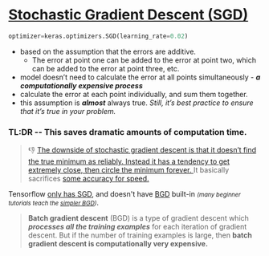 # [Stochastic Gradient Descent (SGD)][1]

```py
optimizer=keras.optimizers.SGD(learning_rate=0.02)
```

- based on the assumption that the errors are additive. 
  * The error at point one can be added to the error at point two, 
    which can be added to the error at point three, etc.
- model doesn’t need to calculate the error at all points simultaneously - 
  _**a computationally expensive process**_
- calculate the error at each point individually, and sum them together.
- this assumption is ***almost*** always true.
  <mdi-warning class="text-yellow-500" /> *Still, it’s best practice to ensure that it’s true in your problem.*

<div class="mt-2"></div>

<h3 class="text-orange-500">TL:DR -- This saves dramatic amounts of computation time.</h3>

> 👎 [The downside of stochastic gradient descent is that it doesn’t find the true minimum as reliably. Instead it has a tendency to get extremely close, then circle the minimum forever. ][1]
> It basically sacrifices [some accuracy for speed.][2]

 <logos-tensorflow /> Tensorflow [only has SGD][3], and doesn't have [BGD][2] built-in 
 <small class="text-gray-500">_(many beginner tutorials teach the <a href="https://medium.com/@kumaranupam2020/difference-between-batch-gradient-descent-bgd-minibatch-gradient-descent-mgd-and-stochastic-657efcb4194b">simpler BGD</a>)_</small>.

 > **Batch gradient descent** (BGD) is a type of gradient descent which ***processes all the training examples*** for each iteration of gradient descent. But if the number of training examples is large, then **batch gradient descent is computationally very expensive.**

 [1]: https://towardsdatascience.com/understanding-gradient-descent-35a7e3007098
 [2]: https://medium.com/@kumaranupam2020/difference-between-batch-gradient-descent-bgd-minibatch-gradient-descent-mgd-and-stochastic-657efcb4194b
 [3]: https://www.tensorflow.org/api_docs/python/tf/keras/optimizers
 